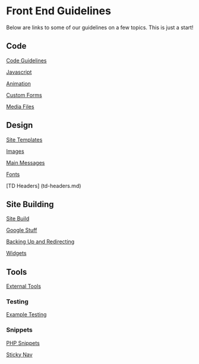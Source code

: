 # Front End Guidelines 

Below are links to some of our guidelines on a few topics. This is just a start!

## Code

[Code Guidelines](code-guidelines.md)

[Javascript](javascript.md)

[Animation](animation.md)

[Custom Forms](custom-form.md)

[Media Files](media-files.md)

## Design

[Site Templates](site-templates.md)

[Images](images.md)

[Main Messages](main-message.md)

[Fonts](fonts.md)

[TD Headers] (td-headers.md)

## Site Building
[Site Build](site-build.md)

[Google Stuff](google-stuff.md)

[Backing Up and Redirecting](backup-redirecting.md)

[Widgets](widget.md)

## Tools 
[External Tools](external-tools.md)

### Testing
[Example Testing](example-testing.md)

### Snippets 
[PHP Snippets](php-code-snippets.md)

[Sticky Nav](sticky-navbar.md)
